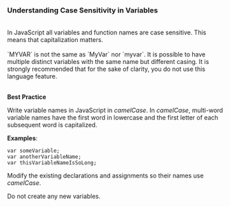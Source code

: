 ### Understanding Case Sensitivity in Variables

<br>
In JavaScript all variables and function names are case sensitive. This means that capitalization matters.
<br>
<br>
`MYVAR` is not the same as `MyVar` nor `myvar`. It is possible to have multiple distinct variables with the same name but different casing. It is strongly recommended that for the sake of clarity, you do not use this language feature.
<br>
<br>

**Best Practice**

Write variable names in JavaScript in _camelCase_. In _camelCase_, multi-word variable names have the first word in lowercase and the first letter of each subsequent word is capitalized.

**Examples**:

```
var someVariable;
var anotherVariableName;
var thisVariableNameIsSoLong;
```

Modify the existing declarations and assignments so their names use _camelCase_.

Do not create any new variables.
